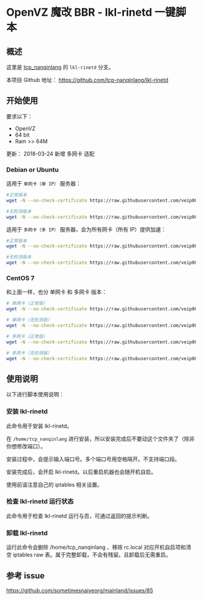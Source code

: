 # OpenVZ 魔改 BBR - lkl-rinetd 一键脚本

## 概述
这里是 [tcp_nanqinlang](https://github.com/tcp-nanqinlang/wiki/wiki/general) 的 `lkl-rinetd` 分支。

本项目 Github 地址： https://github.com/tcp-nanqinlang/lkl-rinetd

## 开始使用
要求以下：
- OpenVZ
- 64 bit
- Ram >> 64M

更新： 2018-03-24 新增 多网卡 适配

### Debian or Ubuntu
适用于 `单网卡（单 IP）` 服务器：
```bash
#正常版本
wget -N --no-check-certificate https://raw.githubusercontent.com/veip007/lkl-rinetd/master/tcp_nanqinlang-rinetd-debianorubuntu.sh && chmod +x tcp_nanqinlang-rinetd-debianorubuntu.sh && tcp_nanqinlang-rinetd-debianorubuntu.sh
```

```bash
#无检测版本
wget -N --no-check-certificate https://raw.githubusercontent.com/veip007/lkl-rinetd/master/tcp_nanqinlang-rinetd-debianorubuntu-nocheckvirt.sh && chmod +x tcp_nanqinlang-rinetd-debianorubuntu-nocheckvirt.sh && tcp_nanqinlang-rinetd-debianorubuntu-nocheckvirt.sh
```


适用于 `多网卡（多 IP）` 服务器，会为所有网卡（所有 IP）提供加速：
```bash
#正常版本
wget -N --no-check-certificate https://raw.githubusercontent.com/veip007/lkl-rinetd/master/tcp_nanqinlang-rinetd-debianorubuntu-multiNIC.sh && chmod +x tcp_nanqinlang-rinetd-debianorubuntu-multiNIC.sh && tcp_nanqinlang-rinetd-debianorubuntu-multiNIC.sh
```

```bash
#无检测版本
wget -N --no-check-certificate https://raw.githubusercontent.com/veip007/lkl-rinetd/master/tcp_nanqinlang-rinetd-debianorubuntu-nocheckvirt-multiNIC.sh && chmod +x tcp_nanqinlang-rinetd-debianorubuntu-nocheckvirt-multiNIC.sh && tcp_nanqinlang-rinetd-debianorubuntu-nocheckvirt-multiNIC.sh
```

### CentOS 7
和上面一样，也分 单网卡 和 多网卡 版本：
```bash
# 单网卡（正常版）
wget -N --no-check-certificate https://raw.githubusercontent.com/veip007/lkl-rinetd/master/tcp_nanqinlang-rinetd-centos.sh && chmod +x tcp_nanqinlang-rinetd-centos.sh && tcp_nanqinlang-rinetd-centos.sh

# 单网卡（无检测版）
wget -N --no-check-certificate https://raw.githubusercontent.com/veip007/lkl-rinetd/master/tcp_nanqinlang-rinetd-centos-nocheckvirt.sh && chmod +x tcp_nanqinlang-rinetd-centos-nocheckvirt.sh && tcp_nanqinlang-rinetd-centos-nocheckvirt.sh

# 多网卡（正常版）
wget -N --no-check-certificate https://raw.githubusercontent.com/veip007/lkl-rinetd/master/tcp_nanqinlang-rinetd-centos-multiNIC.sh && chmod +x tcp_nanqinlang-rinetd-centos-multiNIC.sh && tcp_nanqinlang-rinetd-centos-multiNIC.sh

# 多网卡（无检测版）
wget -N --no-check-certificate https://raw.githubusercontent.com/veip007/lkl-rinetd/master/tcp_nanqinlang-rinetd-centos-nocheckvirt-multiNIC.sh && chmod +x tcp_nanqinlang-rinetd-centos-nocheckvirt-multiNIC.sh  && tcp_nanqinlang-rinetd-centos-nocheckvirt-multiNIC.sh 

```


## 使用说明
以下进行脚本使用说明：

### 安装 lkl-rinetd
此命令用于安装 lkl-rinetd。

在 `/home/tcp_nanqinlang` 进行安装，所以安装完成后不要动这个文件夹了（除非你想修改端口）。

安装过程中，会提示输入端口号。多个端口号用空格隔开。不支持端口段。

安装完成后，会开启 lkl-rinetd。以后重启机器也会随开机自启。

使用前请注意自己的 iptables 相关设置。

### 检查 lkl-rinetd 运行状态
此命令用于检查 lkl-rinetd 运行与否，可通过返回的提示判断。

### 卸载 lkl-rinetd
运行此命令会删除 /home/tcp_nanqinlang 、移除 rc.local 对应开机自启项和清空 iptables raw 表。属于完整卸载，不会有残留。且卸载后无需重启。

## 参考 issue
https://github.com/sometimesnaiveorg/mainland/issues/85
